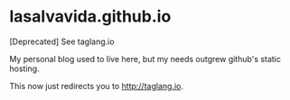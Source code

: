 # lasalvavida.github.io
[Deprecated] See taglang.io

My personal blog used to live here, but my needs outgrew github's static hosting.

This now just redirects you to http://taglang.io.
